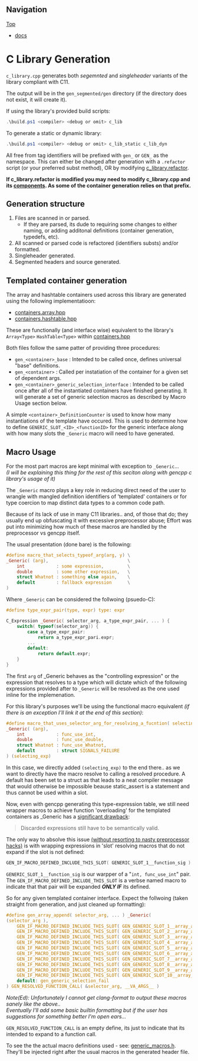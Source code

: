 ## Navigation

[Top](../Readme.md)

* [docs](../docs/Readme.md)

# C Library Generation

`c_library.cpp` generates both *segemnted* and *singleheader* variants of the library compliant with C11.

The output will be in the `gen_segmented/gen` directory (if the directory does not exist, it will create it).

If using the library's provided build scripts:

```ps1
.\build.ps1 <compiler> <debug or omit> c_lib
```

To generate a static or dynamic library:

```ps1
.\build.ps1 <compiler> <debug or omit> c_lib_static c_lib_dyn
```

All free from tag identifiers will be prefixed with `gen_` or `GEN_` as the namespace. This can either be changed after generation with a `.refactor` script (or your preferred subst method), OR by modifying [c_library.refactor](./c_library.refactor).

**If c_library.refactor is modified you may need to modify c_library.cpp and its [components](./components/). As some of the container generation relies on that prefix.**

## Generation structure

1. Files are scanned in or parsed.
    * If they are parsed, its dude to requiring some changes to either naming, or adding additonal definitions (container generation, typedefs, etc).
2. All scanned or parsed code is refactored (identifiers substs) and/or formatted.
3. Singleheader generated.
4. Segmented headers and source generated.

## Templated container generation

The array and hashtable containers used across this library are generated using the following implementatioon:

* [containers.array.hpp](./components/containers.array.hpp)
* [containers.hashtable.hpp](./components/containers.hashtable.hpp)

These are functionally (and interface wise) equivalent to the library's `Array<Type>` `HashTable<Type>` within [containers.hpp](../base/dependencies/containers.hpp)

Both files follow the same patter of providing three procedures:

* `gen_<container>_base` : Intended to be called once, defines universal "base" definitions.
* `gen_<container>` : Called per instatiation of the container for a given set of dependent args.
* `gen_<container>_generic_selection_interface` : Intended to be called once after all of the instantiated containers have finished generating. It will generate a set of generic selection macros as described by Macro Usage section below.

A simple `<container>_DefinitionCounter` is used to know how many instantiations of the template have occured. This is used to determine how to define `GENERIC_SLOT_<ID>_<functionID>` for the generic interface along with how many slots the `_Generic` macro will need to have generated.

## Macro Usage

For the most part macros are kept minimal with exception to `_Generic`...  
*(I will be explaining this thing for the rest of this seciton along with gencpp c library's usage of it)*

The `_Generic` macro plays a key role in reducing direct need of the user to wrangle with mangled definition identifiers of 'templated' containers or for type coercion to map distinct data types to a common code path.

Because of its lack of use in many C11 libraries.. and, of those that do; they usually end up obfuscating it with excessive preprocessor abuse; Effort was put into minimizing how much of these macros are handled by the preprocessor vs gencpp itself.

The usual presentation (done bare) is the following:

```c
#define macro_that_selects_typeof_arg(arg, y) \
_Generic( (arg),                              \
    int            : some expression,         \
    double         : some other expression,   \
    struct Whatnot : something else again,    \
    default        : fallback expression      \
)
```

Where `_Generic` can be considered the follwoing (psuedo-C):

```c
#define type_expr_pair(type, expr) type: expr

C_Expression _Generic( selector_arg, a_type_expr_pair, ... ) {
    switch( typeof(selector_arg)) {
        case a_type_expr_pair:
            return a_type_expr_pari.expr;
        ...
        default:
            return default.expr;
    }
}
```

The first `arg` of _Generic behaves as the "controlling expression" or the expression that resolves to a type which will dictate which of the following expressions provided after to `_Generic` will be resolved as the one used inline for the implemenation.


For this library's purposes we'll be using the functional macro equivalent *(if there is an exception I'll link it at the end of this section)*:

```c
#define macro_that_uses_selector_arg_for_resolving_a_fucntion( selecting_exp) \
_Generic( (arg),                                                              \
    int            : func_use_int,                                            \
    double         : func_use_double,                                         \
    struct Whatnot : func_use_Whatnot,                                        \
    default        : struct SIGNALS_FAILURE                                   \
) (selecting_exp)
```

In this case, we directly added `(selecting_exp)` to the end there.. as we want to directly have the macro resolve to calling a resolved procedure. A default has been set to a struct as that leads to a neat compiler message that would otherwise be impossible beause static_assert is a statement and thus cannot be used within a slot.

Now, even with gencpp generating this type-expression table, we still need wrapper macros to achieve function 'overloading' for the templated containers as _Generic has a [significant drawback](https://www.chiark.greenend.org.uk/~sgtatham/quasiblog/c11-generic/):  

> Discarded expressions still have to be semantically valid.

The only way to absolve this issue [(without resorting to nasty preprocessor hacks)](https://github.com/JacksonAllan/CC/blob/main/articles/Better_C_Generics_Part_1_The_Extendible_Generic.md) is with wrapping expressions in 'slot' resolving macros that do not expand if the slot is not defined:

```c
GEN_IF_MACRO_DEFINED_INCLUDE_THIS_SLOT( GENERIC_SLOT_1__function_sig )
```

`GENERIC_SLOT_1__function_sig` is our warpper of a "`int, func_use_int`" pair. The `GEN_IF_MACRO_DEFINED_INCLUDE_THIS_SLOT` is a verbse named macro to indicate that that pair will be expanded ***ONLY IF*** its defined.

So for any given templated container interface. Expect the follwoing (taken straight from generation, and just cleaned up formatting):

```c
#define gen_array_append( selector_arg, ... ) _Generic(                         \
(selector_arg ),                                                                \
    GEN_IF_MACRO_DEFINED_INCLUDE_THIS_SLOT( GEN_GENERIC_SLOT_1__array_append )  \
    GEN_IF_MACRO_DEFINED_INCLUDE_THIS_SLOT( GEN_GENERIC_SLOT_2__array_append )  \
    GEN_IF_MACRO_DEFINED_INCLUDE_THIS_SLOT( GEN_GENERIC_SLOT_3__array_append )  \
    GEN_IF_MACRO_DEFINED_INCLUDE_THIS_SLOT( GEN_GENERIC_SLOT_4__array_append )  \
    GEN_IF_MACRO_DEFINED_INCLUDE_THIS_SLOT( GEN_GENERIC_SLOT_5__array_append )  \
    GEN_IF_MACRO_DEFINED_INCLUDE_THIS_SLOT( GEN_GENERIC_SLOT_6__array_append )  \
    GEN_IF_MACRO_DEFINED_INCLUDE_THIS_SLOT( GEN_GENERIC_SLOT_7__array_append )  \
    GEN_IF_MACRO_DEFINED_INCLUDE_THIS_SLOT( GEN_GENERIC_SLOT_8__array_append )  \
    GEN_IF_MACRO_DEFINED_INCLUDE_THIS_SLOT( GEN_GENERIC_SLOT_9__array_append )  \
    GEN_IF_MACRO_DEFINED_INCLUDE_THIS_SLOT( GEN_GENERIC_SLOT_10__array_append ) \
    default: gen_generic_selection_fail                                         \
) GEN_RESOLVED_FUNCTION_CALL( &selector_arg, __VA_ARGS__ )

```

*Note(Ed): Unfortunately I cannot get clang-format to output these macros sanely like the above..*  
*Eventually I'll add some basic builtin formatting but if the user has suggestions for something better I'm open ears...*

`GEN_RESOLVED_FUNCTION_CALL` is an empty define, its just to indicate that its intended to expand to a function call.

To see the the actual macro definitions used - see: [generic_macros.h](./components/generic_macros.h). They'll be injected right after the usual macros in the generated header file.
